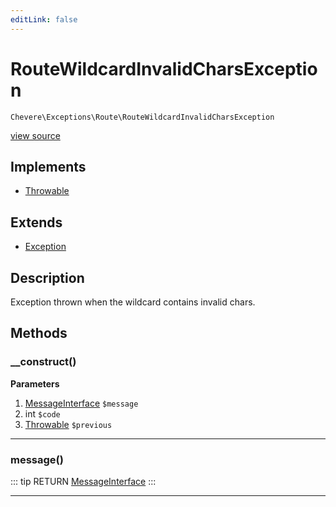 ```yaml
---
editLink: false
---
```


# RouteWildcardInvalidCharsException

`Chevere\Exceptions\Route\RouteWildcardInvalidCharsException`

[view source](https://github.com/chevere/chevere/blob/master/exceptions/Route/RouteWildcardInvalidCharsException.php)

## Implements

- [Throwable](https://www.php.net/manual/class.throwable)

## Extends

- [Exception](../Core/Exception.md)

## Description

Exception thrown when the wildcard contains invalid chars.

## Methods

### __construct()

**Parameters**

1. [MessageInterface](../../Interfaces/Message/MessageInterface.md) `$message`
2. int `$code`
3. [Throwable](https://www.php.net/manual/class.throwable) `$previous`

---

### message()

::: tip RETURN
[MessageInterface](../../Interfaces/Message/MessageInterface.md)
:::

---
